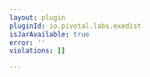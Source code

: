 ```yaml
---
layout: plugin
pluginId: io.pivotal.labs.exedist
isJarAvailable: true
error: ''
violations: []

---
```

